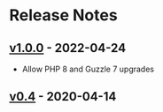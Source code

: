# Release Notes

## [v1.0.0](https://github.com/bert-w/runescape-hiscores-api/compare/v0.4...v1.0.0) - 2022-04-24
- Allow PHP 8 and Guzzle 7 upgrades

## [v0.4](https://github.com/bert-w/runescape-hiscores-api/compare/v0.4...v0.4) - 2020-04-14
